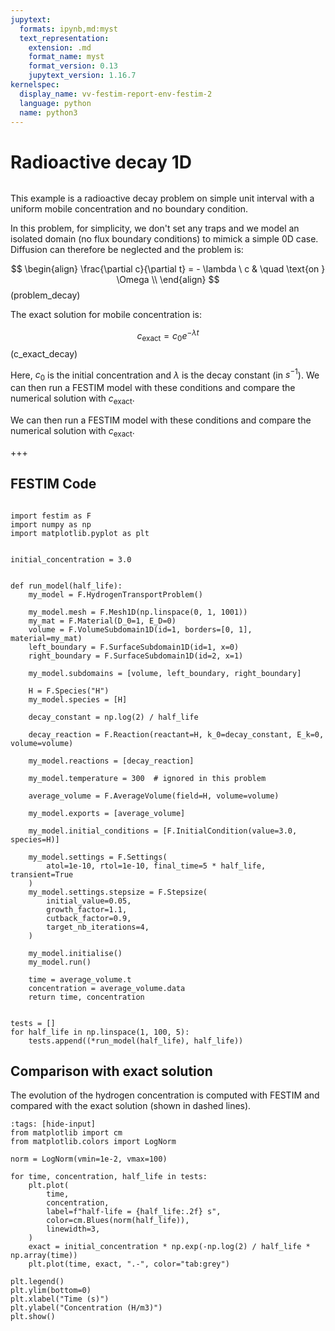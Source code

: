 ```yaml
---
jupytext:
  formats: ipynb,md:myst
  text_representation:
    extension: .md
    format_name: myst
    format_version: 0.13
    jupytext_version: 1.16.7
kernelspec:
  display_name: vv-festim-report-env-festim-2
  language: python
  name: python3
---
```


# Radioactive decay 1D

```{tags} 1D, MES, RadioactiveDecay, transient
```

This example is a radioactive decay problem on simple unit interval with a uniform mobile concentration and no boundary condition.


In this problem, for simplicity, we don't set any traps and we model an isolated domain (no flux boundary conditions) to mimick a simple 0D case. Diffusion can therefore be neglected and the problem is:

$$
\begin{align}
    \frac{\partial c}{\partial t} = - \lambda \ c &  \quad \text{on }  \Omega  \\
\end{align}
$$(problem_decay)

The exact solution for mobile concentration is:

$$
\begin{equation}
    c_\mathrm{exact} = c_0 e^{-\lambda t}
\end{equation}
$$(c_exact_decay)

Here, $c_0$ is the initial concentration and $\lambda$ is the decay constant (in $s^{-1}$). We can then run a FESTIM model with these conditions and compare the numerical solution with $c_\mathrm{exact}$.

We can then run a FESTIM model with these conditions and compare the numerical solution with $c_\mathrm{exact}$.

+++

## FESTIM Code

```{code-cell} ipython3

import festim as F
import numpy as np
import matplotlib.pyplot as plt


initial_concentration = 3.0


def run_model(half_life):
    my_model = F.HydrogenTransportProblem()

    my_model.mesh = F.Mesh1D(np.linspace(0, 1, 1001))
    my_mat = F.Material(D_0=1, E_D=0)
    volume = F.VolumeSubdomain1D(id=1, borders=[0, 1], material=my_mat)
    left_boundary = F.SurfaceSubdomain1D(id=1, x=0)
    right_boundary = F.SurfaceSubdomain1D(id=2, x=1)

    my_model.subdomains = [volume, left_boundary, right_boundary]

    H = F.Species("H")
    my_model.species = [H]

    decay_constant = np.log(2) / half_life

    decay_reaction = F.Reaction(reactant=H, k_0=decay_constant, E_k=0, volume=volume)

    my_model.reactions = [decay_reaction]

    my_model.temperature = 300  # ignored in this problem

    average_volume = F.AverageVolume(field=H, volume=volume)

    my_model.exports = [average_volume]

    my_model.initial_conditions = [F.InitialCondition(value=3.0, species=H)]

    my_model.settings = F.Settings(
        atol=1e-10, rtol=1e-10, final_time=5 * half_life, transient=True
    )
    my_model.settings.stepsize = F.Stepsize(
        initial_value=0.05,
        growth_factor=1.1,
        cutback_factor=0.9,
        target_nb_iterations=4,
    )

    my_model.initialise()
    my_model.run()

    time = average_volume.t
    concentration = average_volume.data
    return time, concentration


tests = []
for half_life in np.linspace(1, 100, 5):
    tests.append((*run_model(half_life), half_life))
```

## Comparison with exact solution

The evolution of the hydrogen concentration is computed with FESTIM and compared with the exact solution (shown in dashed lines).

```{code-cell} ipython3
:tags: [hide-input]
from matplotlib import cm
from matplotlib.colors import LogNorm

norm = LogNorm(vmin=1e-2, vmax=100)

for time, concentration, half_life in tests:
    plt.plot(
        time,
        concentration,
        label=f"half-life = {half_life:.2f} s",
        color=cm.Blues(norm(half_life)),
        linewidth=3,
    )
    exact = initial_concentration * np.exp(-np.log(2) / half_life * np.array(time))
    plt.plot(time, exact, ".-", color="tab:grey")

plt.legend()
plt.ylim(bottom=0)
plt.xlabel("Time (s)")
plt.ylabel("Concentration (H/m3)")
plt.show()
```